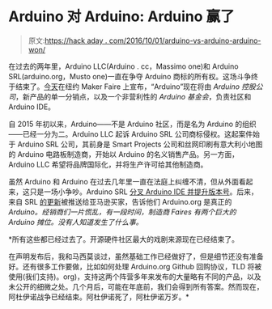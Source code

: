 # Arduino 对 Arduino: Arduino 赢了

> 原文:[https://hack aday . com/2016/10/01/arduino-vs-arduino-arduino-won/](https://hackaday.com/2016/10/01/arduino-vs-arduino-arduino-won/)

在过去的两年里，Arduino LLC(Arduino . cc，Massimo one)和 Arduino SRL(arduino.org，Musto one)一直在争夺 Arduino 商标的所有权。这场斗争终于结束了。[今天](https://blog.arduino.cc/2016/10/01/two-arduinos-become-one-2/)在纽约 Maker Faire 上宣布，“Arduino”现在将由 *Arduino 控股公司*，新产品的单一分销点，以及一个非营利性的 *Arduino 基金会*，负责社区和 Arduino IDE。

自 2015 年初以来，Arduino——不是 Arduino 社区，而是名为 Arduino 的组织——已经一分为二。Arduino LLC 起诉 Arduino SRL 公司商标侵权。这起案件始于 Arduino SRL 公司，其前身是 Smart Projects 公司和丝网印刷有意大利小地图的 Arduino 电路板制造商，开始以 Arduino 的名义销售产品。另一方面，Arduino LLC 希望将品牌国际化，并将生产许可给其他制造商。

虽然 Arduino 和 Arduino 在过去几年里一直在法庭上纠缠不清，但从外面看起来，这只是一场小争吵。Arduino SRL [分叉 Arduino IDE 并提升版本号](http://hackaday.com/2015/04/06/arduino-ide-forked/)。后来，来自 SRL [的更新](http://hackaday.com/2015/05/22/arduino-vs-arduino-these-are-not-the-droids/)被推送给亚马逊买家，告诉他们 Arduino.org 是真正的*Arduino。经销商们一片慌乱，有一段时间，制造商 Faires 有两个巨大的 Arduino 摊位。没有人知道发生了什么事。*

 *所有这些都已经过去了。开源硬件社区最大的戏剧来源现在已经结束了。

在声明发布后，我和马西莫谈过，虽然基础工作已经做好了，但是细节还没有准备好。还有很多工作要做，比如如何处理 Arduino.org Github 回购协议，TLD 将被使用(我们支持)。org)，支持这两个阵营多年来发布的大量略有不同的产品，以及未公开的细微之处。几个月后，可能在年底前，我们会得到所有答案。然而现在，阿杜伊诺战争已经结束。阿杜伊诺死了，阿杜伊诺万岁。*
